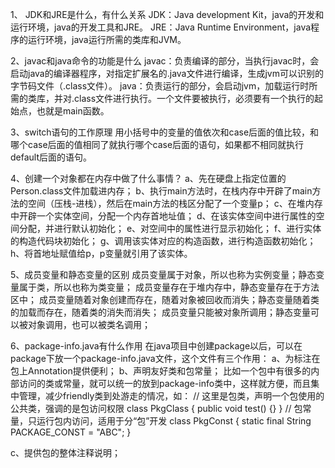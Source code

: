 1、 JDK和JRE是什么，有什么关系
JDK：Java development Kit，java的开发和运行环境，java的开发工具和JRE。
JRE：Java Runtime Environment，java程序的运行环境，java运行所需的类库和JVM。

2、javac和java命令的功能是什么
javac：负责编译的部分，当执行javac时，会启动java的编译器程序，对指定扩展名的.java文件进行编译，生成jvm可以识别的字节码文件（.class文件）。
java：负责运行的部分，会启动jvm，加载运行时所需的类库，并对.class文件进行执行。一个文件要被执行，必须要有一个执行的起始点，也就是main函数。

3、switch语句的工作原理
用小括号中的变量的值依次和case后面的值比较，和哪个case后面的值相同了就执行哪个case后面的语句，如果都不相同就执行default后面的语句。

4、创建一个对象都在内存中做了什么事情？
a、先在硬盘上指定位置的Person.class文件加载进内存；
b、执行main方法时，在栈内存中开辟了main方法的空间（压栈-进栈），然后在main方法的栈区分配了一个变量p；
c、在堆内存中开辟一个实体空间，分配一个内存首地址值；
d、在该实体空间中进行属性的空间分配，并进行默认初始化；
e、对空间中的属性进行显示初始化；
f、进行实体的构造代码块初始化；
g、调用该实体对应的构造函数，进行构造函数初始化；
h、将首地址赋值给p，p变量就引用了该实体。

5、成员变量和静态变量的区别
成员变量属于对象，所以也称为实例变量；静态变量属于类，所以也称为类变量；
成员变量存在于堆内存中，静态变量存在于方法区中；
成员变量随着对象创建而存在，随着对象被回收而消失；静态变量随着类的加载而存在，随着类的消失而消失；
成员变量只能被对象所调用；静态变量可以被对象调用，也可以被类名调用；

6、package-info.java有什么作用
在java项目中创建package以后，可以在package下放一个package-info.java文件，这个文件有三个作用：
a、为标注在包上Annotation提供便利；
b、声明友好类和包常量；
比如一个包中有很多的内部访问的类或常量，就可以统一的放到package-info类中，这样就方便，而且集中管理，减少friendly类到处游走的情况，如：
// 这里是包类，声明一个包使用的公共类，强调的是包访问权限
class PkgClass {
    public void test() {}
}
// 包常量，只运行包内访问，适用于分“包”开发
class PkgConst {
    static final String PACKAGE_CONST = "ABC";
}

c、提供包的整体注释说明；

